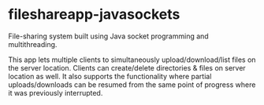 # fileshareapp-javasockets
File-sharing system built using Java socket programming and multithreading.

This app lets multiple clients to simultaneously upload/download/list files on the server location. 
Clients can create/delete directories & files on server location as well. 
It also supports the functionality where partial uploads/downloads can be resumed from the same point of progress where it was previously interrupted.
